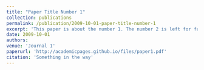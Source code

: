 ```yaml
---
title: "Paper Title Number 1"
collection: publications
permalink: /publication/2009-10-01-paper-title-number-1
excerpt: 'This paper is about the number 1. The number 2 is left for future work.'
date: 2009-10-01
authors: 
venue: 'Journal 1'
paperurl: 'http://academicpages.github.io/files/paper1.pdf'
citation: 'Something in the way'
---
```

